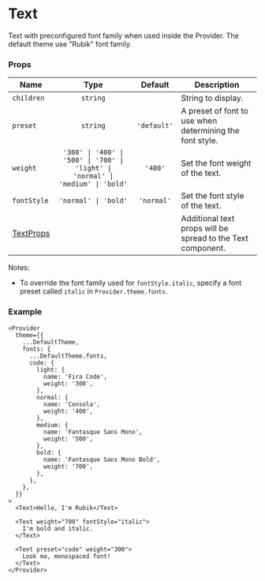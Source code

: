 # Text

Text with preconfigured font family when used inside the Provider.
The default theme use "Rubik" font family.

### Props

| Name                                                                      |                                      Type                                       |   Default   | Description                                                 |
| ------------------------------------------------------------------------- | :-----------------------------------------------------------------------------: | :---------: | ----------------------------------------------------------- |
| `children`                                                                |                                    `string`                                     |             | String to display.                                          |
| `preset`                                                                  |                                    `string`                                     | `'default'` | A preset of font to use when determining the font style.    |
| `weight`                                                                  | `'300' \| '400' \| '500' \| '700' \| 'light' \| 'normal' \| 'medium' \| 'bold'` |   `'400'`   | Set the font weight of the text.                            |
| `fontStyle`                                                               |                              `'normal' \| 'bold'`                               | `'normal'`  | Set the font style of the text.                             |
| [TextProps](https://facebook.github.io/react-native/docs/text.html#props) |                                                                                 |             | Additional text props will be spread to the Text component. |

Notes:

- To override the font family used for `fontStyle.italic`, specify a font preset called `italic` in `Provider.theme.fonts`.

### Example

```tsx
<Provider
  theme={{
    ...DefaultTheme,
    fonts: {
      ...DefaultTheme.fonts,
      code: {
        light: {
          name: 'Fira Code',
          weight: '300',
        },
        normal: {
          name: 'Consola',
          weight: '400',
        },
        medium: {
          name: 'Fantasque Sans Mono',
          weight: '500',
        },
        bold: {
          name: 'Fantasque Sans Mono Bold',
          weight: '700',
        },
      },
    },
  }}
>
  <Text>Hello, I'm Rubik</Text>

  <Text weight="700" fontStyle="italic">
    I'm bold and italic.
  </Text>

  <Text preset="code" weight="300">
    Look ma, monospaced font!
  </Text>
</Provider>
```
